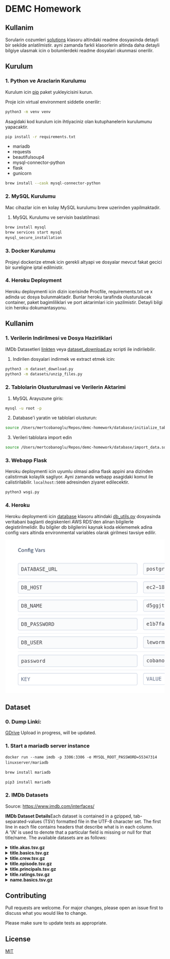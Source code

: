 # DEMC Homework

## Kullanim

Sorularin cozumleri [solutions](/solutions) klasoru altindaki readme dosyasinda detayli bir sekilde anlatilmistir. ayni zamanda farkli klasorlerin altinda daha detayli bilgiye ulasmak icin o bolumlerdeki readme dosyalari okunmasi onerilir.

## Kurulum

### 1. Python ve Araclarin Kurulumu

Kurulum icin [pip](https://pip.pypa.io/en/stable/) paket yukleyicisini kurun.

Proje icin virtual environment siddetle onerilir:

```bash
python3 -m venv venv
```

Asagidaki kod kurulum icin ihtiyaciniz olan kutuphanelerin kurulumunu yapacaktir.

```bash
pip install -r requirements.txt
```

- mariadb
- requests
- beautifulsoup4
- mysql-connector-python
- flask
- gunicorn

```bash
brew install --cask mysql-connector-python
```

### 2. MySQL Kurulumu

Mac cihazlar icin en kolay MySQL kurulumu brew uzerinden yapilmaktadir.

1. MySQL Kurulumu ve servisin baslatilmasi:

```bash
brew install mysql
brew services start mysql
mysql_secure_installation
```

### 3. Docker Kurulumu

Projeyi dockerize etmek icin gerekli altyapi ve dosyalar mevcut fakat gecici bir sureligine iptal edilmistir.

### 4. Heroku Deployment

Heroku deploymenti icin dizin icerisinde Procfile, requirements.txt ve x adinda uc dosya bulunmaktadir. Bunlar heroku tarafinda olusturulacak container, paket bagimliliklari ve port aktarimlari icin yazilmistir. Detayli bilgi icin heroku dokumantasyonu.

## Kullanim

### 1. Verilerin Indirilmesi ve Dosya Hazirliklari

IMDb Datasetleri [linkten](https://datasets.imdbws.com/) veya [dataset_download.py](dataset_download.py) scripti ile indirilebilir.

1. Indirilen dosyalari indirmek ve extract etmek icin:

```bash
python3 -m dataset_download.py
python3 -m datasets/unzip_files.py
```

### 2. Tablolarin Olusturulmasi ve Verilerin Aktarimi

1. MySQL Arayuzune giris:

```bash
mysql -u root -p
```

2. Database'i yaratin ve tablolari olusturun:

```bash
source /Users/mertcobanoglu/Repos/demc-homework/database/initialize_tables.sql
```

3. Verileri tablolara import edin

```bash
source /Users/mertcobanoglu/Repos/demc-homework/database/import_data.sql
```

### 3. Webapp Flask

Heroku deploymenti icin uyumlu olmasi adina flask appini ana dizinden calistirmak kolaylik sagliyor. Ayni zamanda webapp asagidaki komut ile calistirilabilir. `localhost:5000` adresinden ziyaret edilecektir.

```bash
python3 wsgi.py
```

### 4. Heroku

Heroku deploymenti icin [database](database) klasoru altindaki [db_utils.py](database/db_utils.py) dosyasinda veritabani baglanti degiskenleri AWS RDS'den alinan bilgilerle degistirilmelidir. Bu bilgiler db bilgilerini kaynak koda eklememek adina config vars altinda environmental variables olarak girilmesi tavsiye edilir.

![](assets/heroku.png)

## Dataset

### 0. Dump Linki:

[GDrive](google.com) Upload in progress, will be updated.

### 1. Start a mariadb server instance

`docker run --name imdb -p 3306:3306 -e MYSQL_ROOT_PASSWORD=55347314 linuxserver/mariadb`

`brew install mariadb`

`pip3 install mariadb`

### 2. IMDb Datasets

Source: https://www.imdb.com/interfaces/

**IMDb Dataset Details**Each dataset is contained in a gzipped, tab-separated-values (TSV) formatted file in the UTF-8 character set. The first line in each file contains headers that describe what is in each column. A ‘\N’ is used to denote that a particular field is missing or null for that title/name. The available datasets are as follows:

<details>
<summary> <b> title.akas.tsv.gz </b> </summary>

- titleId (string) - a tconst, an alphanumeric unique identifier of the title

- ordering (integer) – a number to uniquely identify rows for a given titleId

- title (string) – the localized title

- region (string) - the region for this version of the title

- language (string) - the language of the title

- types (array) - Enumerated set of attributes for this alternative title. One or more of the following: "alternative", "dvd", "festival", "tv", "video", "working", "original", "imdbDisplay". New values may be added in the future without warning

- attributes (array) - Additional terms to describe this alternative title, not enumerated

- isOriginalTitle (boolean) – 0: not original title; 1: original title

</details>

<details>
<summary> <b> title.basics.tsv.gz </b> </summary>

- tconst (string) - alphanumeric unique identifier of the title

- titleType (string) – the type/format of the title (e.g. movie, short, tvseries, tvepisode, video, etc)

- primaryTitle (string) – the more popular title / the title used by the filmmakers on promotional materials at the point of release

- originalTitle (string) - original title, in the original language

- isAdult (boolean) - 0: non-adult title; 1: adult title

- startYear (YYYY) – represents the release year of a title. In the case of TV Series, it is the series start year

- endYear (YYYY) – TV Series end year. ‘\N’ for all other title types

- runtimeMinutes – primary runtime of the title, in minutes

- genres (string array) – includes up to three genres associated with the title

</details>

<details>
<summary> <b> title.crew.tsv.gz </b> </summary>

- tconst (string) - alphanumeric unique identifier of the title

- directors (array of nconsts) - director(s) of the given title

- writers (array of nconsts) – writer(s) of the given title

</details>

<details>
<summary> <b> title.episode.tsv.gz </b> </summary>

- tconst (string) - alphanumeric identifier of episode

- parentTconst (string) - alphanumeric identifier of the parent TV Series

- seasonNumber (integer) – season number the episode belongs to

- episodeNumber (integer) – episode number of the tconst in the TV series

</details>

<details>
<summary> <b> title.principals.tsv.gz </b> </summary>

- tconst (string) - alphanumeric unique identifier of the title

- ordering (integer) – a number to uniquely identify rows for a given titleId

- nconst (string) - alphanumeric unique identifier of the name/person

- category (string) - the category of job that person was in

- job (string) - the specific job title if applicable, else '\N'

- characters (string) - the name of the character played if applicable, else '\N'

</details>

<details>

<summary> <b> title.ratings.tsv.gz </b> </summary>

- tconst (string) - alphanumeric unique identifier of the title

- averageRating – weighted average of all the individual user ratings

- numVotes - number of votes the title has received

</details>

<details>
<summary> <b> name.basics.tsv.gz </b> </summary>

- nconst (string) - alphanumeric unique identifier of the name/person

- primaryName (string)– name by which the person is most often credited

- birthYear – in YYYY format

- deathYear – in YYYY format if applicable, else '\N'

- primaryProfession (array of strings)– the top-3 professions of the person

- knownForTitles (array of tconsts) – titles the person is known for

</details>

## Contributing

Pull requests are welcome. For major changes, please open an issue first to discuss what you would like to change.

Please make sure to update tests as appropriate.

## License

[MIT](https://choosealicense.com/licenses/mit/)
